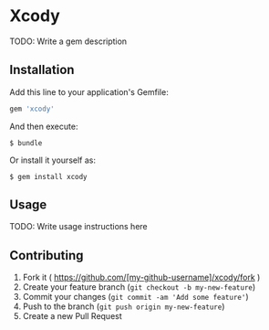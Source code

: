 # Xcody

TODO: Write a gem description

## Installation

Add this line to your application's Gemfile:

```ruby
gem 'xcody'
```

And then execute:

    $ bundle

Or install it yourself as:

    $ gem install xcody

## Usage

TODO: Write usage instructions here

## Contributing

1. Fork it ( https://github.com/[my-github-username]/xcody/fork )
2. Create your feature branch (`git checkout -b my-new-feature`)
3. Commit your changes (`git commit -am 'Add some feature'`)
4. Push to the branch (`git push origin my-new-feature`)
5. Create a new Pull Request
